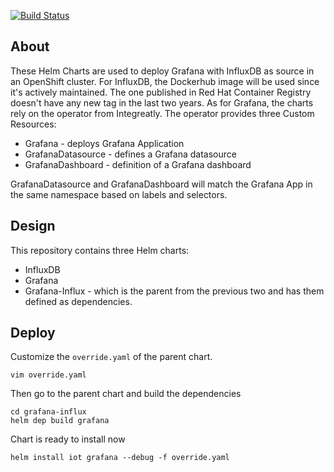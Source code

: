 [![Build Status](https://travis-ci.org/radudd/ocp-influx-grafana.svg?branch=master)](https://travis-ci.org/radudd/ocp-influx-grafana)

## About

These Helm Charts are used to deploy Grafana with InfluxDB as source in an OpenShift cluster.
For InfluxDB, the Dockerhub image will be used since it's actively maintained. The one published in Red Hat Container Registry doesn't have any new tag in the last two years.
As for Grafana, the charts rely on the operator from Integreatly. The operator provides three Custom Resources:

* Grafana - deploys Grafana Application
* GrafanaDatasource - defines a Grafana datasource
* GrafanaDashboard - definition of a Grafana dashboard

GrafanaDatasource and GrafanaDashboard will match the Grafana App in the same namespace based on labels and selectors.

## Design

This repository contains three Helm charts:

* InfluxDB
* Grafana
* Grafana-Influx - which is the parent from the previous two and has them defined as dependencies.

## Deploy

Customize the `override.yaml` of the parent chart.

```
vim override.yaml
```

Then go to the parent chart and build the dependencies

```
cd grafana-influx
helm dep build grafana
```

Chart is ready to install now

```
helm install iot grafana --debug -f override.yaml
```